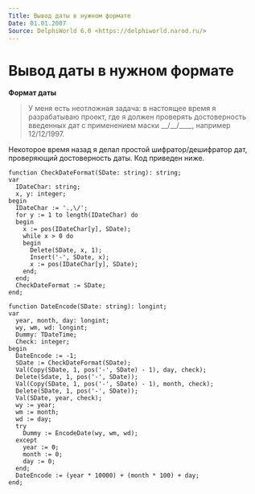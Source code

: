 ```yaml
---
Title: Вывод даты в нужном формате
Date: 01.01.2007
Source: DelphiWorld 6.0 <https://delphiworld.narod.ru/>
---
```



Вывод даты в нужном формате
===========================

**Формат даты**

> У меня есть неотложная задача: в настоящее время я разрабатываю проект,
> где я должен проверять достоверность введенных дат с применением маски
> \_\_/\_\_/\_\_\_\_, например 12/12/1997.

Некоторое время назад я делал простой шифратор/дешифратор дат,
проверяющий достоверность даты. Код приведен ниже.

    function CheckDateFormat(SDate: string): string;
    var
      IDateChar: string;
      x, y: integer;
    begin
      IDateChar := '.,\/';
      for y := 1 to length(IDateChar) do
      begin
        x := pos(IDateChar[y], SDate);
        while x > 0 do
        begin
          Delete(SDate, x, 1);
          Insert('-', SDate, x);
          x := pos(IDateChar[y], SDate);
        end;
      end;
      CheckDateFormat := SDate;
    end;
     
    function DateEncode(SDate: string): longint;
    var
      year, month, day: longint;
      wy, wm, wd: longint;
      Dummy: TDateTime;
      Check: integer;
    begin
      DateEncode := -1;
      SDate := CheckDateFormat(SDate);
      Val(Copy(SDate, 1, pos('-', SDate) - 1), day, check);
      Delete(Sdate, 1, pos('-', SDate));
      Val(Copy(SDate, 1, pos('-', SDate) - 1), month, check);
      Delete(SDate, 1, pos('-', SDate));
      Val(SDate, year, check);
      wy := year;
      wm := month;
      wd := day;
      try
        Dummy := EncodeDate(wy, wm, wd);
      except
        year := 0;
        month := 0;
        day := 0;
      end;
      DateEncode := (year * 10000) + (month * 100) + day;
    end; 



